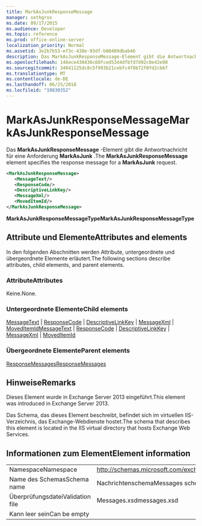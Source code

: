 ```yaml
---
title: MarkAsJunkResponseMessage
manager: sethgros
ms.date: 09/17/2015
ms.audience: Developer
ms.topic: reference
ms.prod: office-online-server
localization_priority: Normal
ms.assetid: 3e2b7b53-ef3c-438e-93df-b08409dbab46
description: Das MarkAsJunkResponseMessage-Element gibt die Antwortnachricht für eine Anforderung MarkAsJunk.
ms.openlocfilehash: 146ece430436c60fced53d4dfbfd7d92c0e42e98
ms.sourcegitcommit: 34041125dc8c5f993b21cebfc4f8b72f0fd2cb6f
ms.translationtype: MT
ms.contentlocale: de-DE
ms.lasthandoff: 06/25/2018
ms.locfileid: "19830352"
---
```

# <a name="markasjunkresponsemessage"></a><span data-ttu-id="23c3a-103">MarkAsJunkResponseMessage</span><span class="sxs-lookup"><span data-stu-id="23c3a-103">MarkAsJunkResponseMessage</span></span>

<span data-ttu-id="23c3a-104">Das **MarkAsJunkResponseMessage** -Element gibt die Antwortnachricht für eine Anforderung **MarkAsJunk** .</span><span class="sxs-lookup"><span data-stu-id="23c3a-104">The **MarkAsJunkResponseMessage** element specifies the response message for a **MarkAsJunk** request.</span></span> 
  
```XML
<MarkAsJunkResponseMessage>
   <MessageText/>
   <ResponseCode/>
   <DescriptiveLinkKey/>
   <MessageXml/>
   <MovedItemId/>
</MarkAsJunkResponseMessage>
```

 <span data-ttu-id="23c3a-105">**MarkAsJunkResponseMessageType**</span><span class="sxs-lookup"><span data-stu-id="23c3a-105">**MarkAsJunkResponseMessageType**</span></span>
## <a name="attributes-and-elements"></a><span data-ttu-id="23c3a-106">Attribute und Elemente</span><span class="sxs-lookup"><span data-stu-id="23c3a-106">Attributes and elements</span></span>

<span data-ttu-id="23c3a-107">In den folgenden Abschnitten werden Attribute, untergeordnete und übergeordnete Elemente erläutert.</span><span class="sxs-lookup"><span data-stu-id="23c3a-107">The following sections describe attributes, child elements, and parent elements.</span></span>
  
### <a name="attributes"></a><span data-ttu-id="23c3a-108">Attribute</span><span class="sxs-lookup"><span data-stu-id="23c3a-108">Attributes</span></span>

<span data-ttu-id="23c3a-109">Keine.</span><span class="sxs-lookup"><span data-stu-id="23c3a-109">None.</span></span>
  
### <a name="child-elements"></a><span data-ttu-id="23c3a-110">Untergeordnete Elemente</span><span class="sxs-lookup"><span data-stu-id="23c3a-110">Child elements</span></span>

<span data-ttu-id="23c3a-111">[MessageText](messagetext.md) | [ResponseCode](responsecode.md) | [DescriptiveLinkKey](descriptivelinkkey.md) | [MessageXml](messagexml.md) | [MovedItemId](moveditemid.md)</span><span class="sxs-lookup"><span data-stu-id="23c3a-111">[MessageText](messagetext.md) | [ResponseCode](responsecode.md) | [DescriptiveLinkKey](descriptivelinkkey.md) | [MessageXml](messagexml.md) | [MovedItemId](moveditemid.md)</span></span>
  
### <a name="parent-elements"></a><span data-ttu-id="23c3a-112">Übergeordnete Elemente</span><span class="sxs-lookup"><span data-stu-id="23c3a-112">Parent elements</span></span>

[<span data-ttu-id="23c3a-113">ResponseMessages</span><span class="sxs-lookup"><span data-stu-id="23c3a-113">ResponseMessages</span></span>](responsemessages.md)
  
## <a name="remarks"></a><span data-ttu-id="23c3a-114">Hinweise</span><span class="sxs-lookup"><span data-stu-id="23c3a-114">Remarks</span></span>

<span data-ttu-id="23c3a-115">Dieses Element wurde in Exchange Server 2013 eingeführt.</span><span class="sxs-lookup"><span data-stu-id="23c3a-115">This element was introduced in Exchange Server 2013.</span></span>
  
<span data-ttu-id="23c3a-116">Das Schema, das dieses Element beschreibt, befindet sich im virtuellen IIS-Verzeichnis, das Exchange-Webdienste hostet.</span><span class="sxs-lookup"><span data-stu-id="23c3a-116">The schema that describes this element is located in the IIS virtual directory that hosts Exchange Web Services.</span></span>
  
## <a name="element-information"></a><span data-ttu-id="23c3a-117">Informationen zum Element</span><span class="sxs-lookup"><span data-stu-id="23c3a-117">Element information</span></span>

|||
|:-----|:-----|
|<span data-ttu-id="23c3a-118">Namespace</span><span class="sxs-lookup"><span data-stu-id="23c3a-118">Namespace</span></span>  <br/> |http://schemas.microsoft.com/exchange/services/2006/messages  <br/> |
|<span data-ttu-id="23c3a-119">Name des Schemas</span><span class="sxs-lookup"><span data-stu-id="23c3a-119">Schema name</span></span>  <br/> |<span data-ttu-id="23c3a-120">Nachrichtenschema</span><span class="sxs-lookup"><span data-stu-id="23c3a-120">Messages schema</span></span>  <br/> |
|<span data-ttu-id="23c3a-121">Überprüfungsdatei</span><span class="sxs-lookup"><span data-stu-id="23c3a-121">Validation file</span></span>  <br/> |<span data-ttu-id="23c3a-122">Messages.xsd</span><span class="sxs-lookup"><span data-stu-id="23c3a-122">messages.xsd</span></span>  <br/> |
|<span data-ttu-id="23c3a-123">Kann leer sein</span><span class="sxs-lookup"><span data-stu-id="23c3a-123">Can be empty</span></span>  <br/> ||
   

